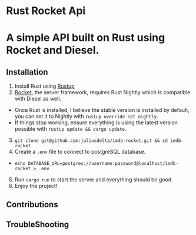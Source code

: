 # Rust Rocket Api

A simple API built on Rust using Rocket and Diesel.
======================================================

## Installation

1. Install Rust using [Rustup](https://www.rustup.rs/)
2. [Rocket](https://rocket.rs/), the server framework, requires Rust Nightly which is compatible with Diesel as well.
- Once Rust is installed, I believe the stable version is installed by default, you can set it to Nightly with `rustup override set nightly`.
- If things stop working, ensure everything is using the latest version possible with `rustup update && cargo update`.
3. `git clone git@github.com:juliusdelta/imdb-rocket.git && cd imdb-rocket`
4. Create a `.env` file to connect to postgreSQL database.
- `echo DATABASE_URL=postgres://username:password@localhost/imdb-rocket > .env`
5. Run `cargo run` to start the server and everything should be good.
6. Enjoy the project!

## Contributions

## TroubleShooting
